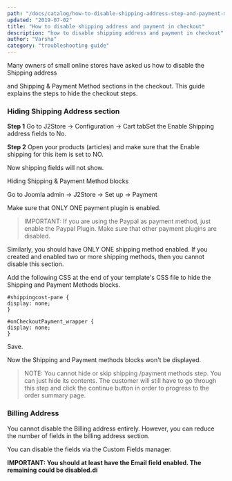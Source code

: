 ```yaml
---
path: "/docs/catalog/how-to-disable-shipping-address-step-and-payment-methods-in-checkout"
updated: "2019-07-02"
title: "How to disable shipping address and payment in checkout"
description: "how to disable shipping address and payment in checkout"
author: "Varsha"
category: "troubleshooting guide"
---
```


Many owners of small online stores have asked us how to disable the Shipping address

and Shipping & Payment Method sections in the checkout. This guide explains the steps to hide the checkout steps.

### Hiding Shipping Address section

**Step 1**
Go to J2Store -> Configuration -> Cart tabSet the Enable Shipping address fields to No.

**Step 2**
Open your products (articles) and make sure that the Enable shipping for this item is set to NO.

Now shipping fields will not show.

Hiding Shipping & Payment Method blocks

Go to Joomla admin -> J2Store -> Set up -> Payment

Make sure that ONLY ONE payment plugin is enabled.

> IMPORTANT: If you are using the Paypal as payment method, just enable the Paypal Plugin. Make sure that other payment plugins are disabled.

Similarly, you should have ONLY ONE shipping method enabled.
If you created and enabled two or more shipping methods, then you cannot disable this section.

Add the following CSS at the end of your template's CSS file to hide the Shipping and Payment Methods blocks.
```
#shippingcost-pane {
display: none;
}

#onCheckoutPayment_wrapper {
display: none;
}
```
Save.

Now the Shipping and Payment methods blocks won't be displayed.

> NOTE: You cannot hide or skip shipping /payment methods step. You can just hide its contents. The customer will still have to go through this step and click the continue button in order to progress to the order summary page.

### Billing Address

You cannot disable the Billing address entirely.  However, you can reduce the number of fields in the billing address section.

You can disable the fields via the Custom Fields manager.

**IMPORTANT: You should at least have the Email field enabled. The remaining could be disabled.di**

